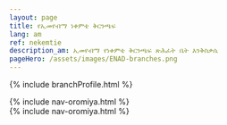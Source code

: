 ```yaml
---
layout: page
title: የኢመየብማ ነቀምቴ ቅርንጫፍ
lang: am
ref: nekemtie
description_am: ኢመየብማ የነቀምቴ ቅርንጫፍ ጽሕፈት ቤት እንቅስቃሴ
pageHero: /assets/images/ENAD-branches.png
---
```

<p>{% include branchProfile.html %}</p>
<aside class="post-aside">
	{% include nav-oromiya.html %}
</aside>
<div class="post-content">
	{% include nav-oromiya.html %}
</div>